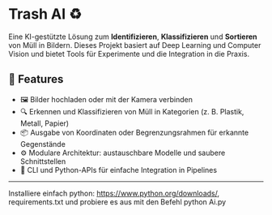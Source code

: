 # Trash AI ♻️

Eine KI-gestützte Lösung zum **Identifizieren**, **Klassifizieren** und **Sortieren** von Müll in Bildern. Dieses Projekt basiert auf Deep Learning und Computer Vision und bietet Tools für Experimente und die Integration in die Praxis.

## 🎯 Features

- 🖼️ Bilder hochladen oder mit der Kamera verbinden
- 🔍 Erkennen und Klassifizieren von Müll in Kategorien (z. B. Plastik, Metall, Papier)
- 📦 Ausgabe von Koordinaten oder Begrenzungsrahmen für erkannte Gegenstände
- ⚙️ Modulare Architektur: austauschbare Modelle und saubere Schnittstellen
- 🚀 CLI und Python-APIs für einfache Integration in Pipelines

---
Installiere einfach python: https://www.python.org/downloads/, requirements.txt und probiere es aus mit den Befehl python Ai.py
